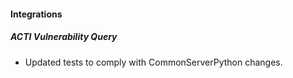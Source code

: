 
#### Integrations
##### ACTI Vulnerability Query
- Updated tests to comply with CommonServerPython changes.